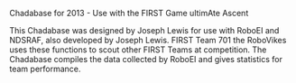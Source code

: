 Chadabase for 2013 - Use with the FIRST Game ultimAte Ascent

This Chadabase was designed by Joseph Lewis for use with RoboEI and NDSRAF, also developed by Joseph Lewis.  FIRST Team 701 the RoboVikes uses these functions to scout other FIRST Teams at competition.  The Chadabase compiles the data collected by RoboEI and gives statistics for team performance.